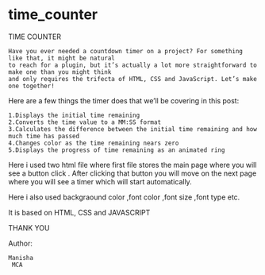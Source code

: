 # time_counter

TIME COUNTER

    Have you ever needed a countdown timer on a project? For something like that, it might be natural 
    to reach for a plugin, but it’s actually a lot more straightforward to make one than you might think 
    and only requires the trifecta of HTML, CSS and JavaScript. Let’s make one together!
 
 Here are a few things the timer does that we’ll be covering in this post:

    1.Displays the initial time remaining
    2.Converts the time value to a MM:SS format
    3.Calculates the difference between the initial time remaining and how much time has passed
    4.Changes color as the time remaining nears zero
    5.Displays the progress of time remaining as an animated ring
 
 Here i used two html file where first file stores the main page where you will see a button click .
 After clicking that button you will move on the next page where you will see a timer which will 
 start automatically. 
 
 Here i also used backgraound color ,font color ,font size ,font type etc.
 
 It is based on HTML, CSS and JAVASCRIPT
 
 THANK YOU
 
 Author:
 
    Manisha 
     MCA

